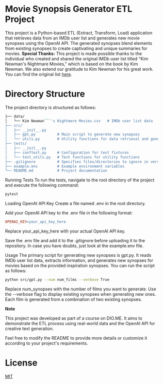 # Movie Synopsis Generator ETL Project
This project is a Python-based ETL (Extract, Transform, Load) application that retrieves data from an IMDb user list and generates new movie synopses using the OpenAI API. The generated synopses blend elements from existing synopses to create captivating and unique summaries for movies.
**Special Thanks:** This project is made possible thanks to the individual who created and shared the original IMDb user list titled "Kim Newman's Nightmare Movies," which is based on the book by Kim Newman. We also extend our gratitude to Kim Newman for his great work. You can find the original list [here](https://www.imdb.com/list/ls070229682/).

# Directory Structure
The project directory is structured as follows:
```bash
├── data/
│   └── Kim Newman```'s Nightmare Movies.csv   # IMDb user list data
├── src/
│   ├── __init__.py
│   ├── gpt.py          # Main script to generate new synopses
│   └── utils.py        # Utility functions for data retrieval and generation
├── tests/
│   ├── __init__.py
│   ├── conftest.py     # Configuration for test fixtures
│   └── test_utils.py   # Test functions for utility functions
├── .gitignore          # Specifies files/directories to ignore in version control
├── example.env         # Example environment variables
└── README.md           # Project documentation
```

Running Tests
To run the tests, navigate to the root directory of the project and execute the following command:
```bash
pytest
````

Loading OpenAI API Key
Create a file named .env in the root directory.

Add your OpenAI API key to the .env file in the following format:
```makefile
OPENAI_KEY=your_api_key_here
````
Replace your_api_key_here with your actual OpenAI API key.

Save the .env file and add it to the .gitignore before uploading it to the repository. In case you have doubts, just look at the example.env file.

Usage
The primary script for generating new synopses is gpt.py. It reads IMDb user list data, extracts information, and generates new synopses for movies based on the provided inspiration synopses. You can run the script as follows:

```bash
python src/gpt.py --num num_films --verbose True
```
Replace num_synopses with the number of films you want to generate. Use the --verbose flag to display existing synopses when generating new ones. Each film is generated from a combination of two existing synopses.

**Note**

This project was developed as part of a course on DIO.ME. It aims to demonstrate the ETL process using real-world data and the OpenAI API for creative text generation.

Feel free to modify the README to provide more details or customize it according to your project's requirements.

# License
[MIT](https://github.com/lombrosidade/dio-etl-project/blob/main/LICENSE)
